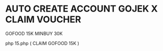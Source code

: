 # AUTO CREATE ACCOUNT GOJEK X CLAIM VOUCHER

GOFOOD 15K MINBUY 30K 



php 15.php ( CLAIM GOFOOD 15K )




